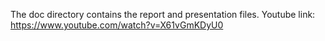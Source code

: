 The doc directory contains the report and presentation files. 
Youtube link: https://www.youtube.com/watch?v=X61vGmKDyU0
